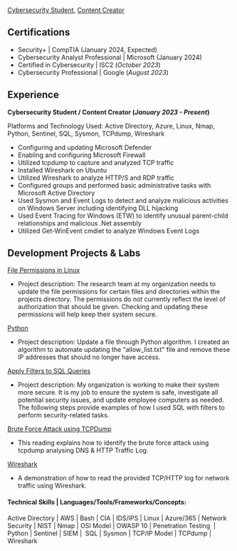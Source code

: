 
<br/><a href="https://www.linkedin.com/in/adnan-ali-yussuf-59151028b/">Cybersecurity Student</a>, <a href="https://github.com/CAdnany">Content Creator</a>

## Certifications
- Security+ | CompTIA (January 2024, Expected)
- Cybersecurity Analyst Professional | Microsoft (January 2024)
- Certified in Cybersecurity | ISC2 (_October 2023_)
- Cybersecurity Professional | Google (_August 2023_) 

## Experience
**Cybersecurity Student / Content Creator (_January 2023 - Present_)**

Platforms and Technology Used: Active Directory, Azure, Linux, Nmap, Python, Sentinel, SQL, Sysmon, TCPdump, Wireshark

- Configuring and updating Microsoft Defender
- Enabling and configuring Microsoft Firewall
- Utilized tcpdump to capture and analyzed TCP traffic
- Installed Wireshark on Ubuntu
- Utilized Wireshark to analyze HTTP/S and RDP traffic
- Configured groups and performed basic administrative tasks with Microsoft Active Directory
- Used Sysmon and Event Logs to detect and analyze malicious activities on Windows Server including identifying DLL hijacking
- Used Event Tracing for Windows (ETW) to identify unusual parent-child relationships and malicious .Net assembly
- Utilized Get-WinEvent cmdiet to analyze Windows Event Logs

## Development Projects & Labs

[File Permissions in Linux](https://tinyurl.com/bdfna5t7)
- Project description: The research team at my organization needs to update the file permissions for certain files and directories within the projects directory. The permissions do not currently reflect the level of authorization that should be given. Checking and updating these permissions will help keep their system secure.

[Python](https://tinyurl.com/3e2au934)
- Project description: Update a file through Python algorithm. I created an algorithm to automate updating the "allow_list.txt" file and remove these IP addresses that should no longer have access.

[Apply Filters to SQL Queries](https://tinyurl.com/29pyax4j)
- Project description: My organization is working to make their system more secure. It is my job to ensure the system is safe, investigate all potential security issues, and update employee computers as needed. The following steps provide examples of how I used SQL with filters to perform security-related tasks.

[Brute Force Attack using TCPDump](https://tinyurl.com/jb9a3nmz)
- This reading explains how to identify the brute force attack using tcpdump analysing DNS & HTTP Traffic Log.

[Wireshark](https://tinyurl.com/237ym7df)
- A demonstration of how to read the provided TCP/HTTP log for network traffic using Wireshark. 

#### Technical Skills | Languages/Tools/Frameworks/Concepts: 
Active Directory | AWS | Bash | CIA | IDS/IPS | Linux | Azure/365 | Network Security | NIST | Nmap | OSI Model | OWASP 10 | Penetration Testing  | Python | Sentinel | SIEM |  SQL | Sysmon | TCP/IP Model | TCPdump | Wireshark
